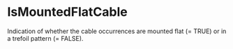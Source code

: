 IsMountedFlatCable
==================

Indication of whether the cable occurrences are mounted flat (= TRUE) or in a trefoil pattern (= FALSE).
